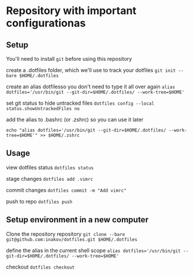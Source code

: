 # Repository with important configurationas

## Setup
You'll need to install `git` before using this repository

create a .dotfiles folder, which we'll use to track your dotfiles
`git init --bare $HOME/.dotfiles`

create an alias dotfilesso you don't need to type it all over again
`alias dotfiles='/usr/bin/git --git-dir=$HOME/.dotfiles/ --work-tree=$HOME'`

set git status to hide untracked files
`dotfiles config --local status.showUntrackedFiles no`

add the alias to .bashrc (or .zshrc) so you can use it later

`echo "alias dotfiles='/usr/bin/git --git-dir=$HOME/.dotfiles/ --work-tree=$HOME'" >> $HOME/.zshrc`

## Usage

view dotfiles status `dotfiles status`

stage changes `dotfiles add .vimrc`

commit changes `dotfiles commit -m "Add vimrc"`

push to repo `dotfiles push`

## Setup environment in a new computer
Clone the repository repository `git clone --bare git@github.com:inakov/dotfiles.git $HOME/.dotfiles`

define the alias in the current shell scope `alias dotfiles='/usr/bin/git --git-dir=$HOME/.dotfiles/ --work-tree=$HOME'`

checkout `dotfiles checkout`
